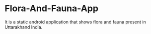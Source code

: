# Flora-And-Fauna-App
It is a static android application that shows flora and fauna present in Uttarakhand India.
